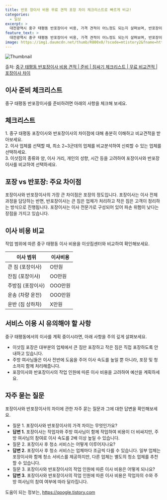 ```yaml
---
title: 반포 장이사 비용 무료 견적 포장 차이 체크리스트로 빠르게 비교!
categories:
  - 일상
excerpt: >
  대전광역시 중구 태평동 반포장이사 비용, 가격 견적이 어느정도 되는지 살펴보며, 반포장이사를 준비함에 있어 짐싸기 준비 체크리스트가 무엇인지 보겠습니다. 마지막으로 포장이사와 차이점을 통해 무료 비교견적으로 어떤 것이 더 합리적인 선택인지 공유 드립니다.중구 태평동 포장이사 견적 샘플 보기 👈 클릭중구 태평동 포장이사 가격 살펴보기 👈 클릭중구 태평동 반포장이사 평균 이사 비용평수중구 태평동 평균 이사 비용원룸 이사9평 이하 (1톤)30만원~투룸/쓰리룸 이사16평 ~ 20평 (2.5톤)80만원~쓰리룸 이사21평 (5톤) ~110만원~우리집 무료 이사견적 받기 👈 클릭포장 vs 반포장: 주요 차이점포장이사와 반포장이사의 가장 큰 차이점은 포장의 정도입니다. 포장이사는 이사 전체 과정을 담당하는 반면,..
feature_text: >
  대전광역시 중구 태평동 반포장이사 비용, 가격 견적이 어느정도 되는지 살펴보며, 반포장이사를 준비함에 있어 짐싸기 준비 체크리스트가 무엇인지 보겠습니다. 마지막으로 포장이사와 차이점을 통해 무료 비교견적으로 어떤 것이 더 합리적인 선택인지 공유 드립니다.중구 태평동 포장이사 견적 샘플 보기 👈 클릭중구 태평동 포장이사 가격 살펴보기 👈 클릭중구 태평동 반포장이사 평균 이사 비용평수중구 태평동 평균 이사 비용원룸 이사9평 이하 (1톤)30만원~투룸/쓰리룸 이사16평 ~ 20평 (2.5톤)80만원~쓰리룸 이사21평 (5톤) ~110만원~우리집 무료 이사견적 받기 👈 클릭포장 vs 반포장: 주요 차이점포장이사와 반포장이사의 가장 큰 차이점은 포장의 정도입니다. 포장이사는 이사 전체 과정을 담당하는 반면,..
image: https://img1.daumcdn.net/thumb/R800x0/?scode=mtistory2&fname=https%3A%2F%2Fblog.kakaocdn.net%2Fdn%2FbxKc0r%2FbtsHcblKiha%2FNG9GFRouvgac2sdtrUWTh0%2Fimg.webp
---
```


![Thumbnail](https://img1.daumcdn.net/thumb/R800x0/?scode=mtistory2&fname=https%3A%2F%2Fblog.kakaocdn.net%2Fdn%2FbxKc0r%2FbtsHcblKiha%2FNG9GFRouvgac2sdtrUWTh0%2Fimg.webp)

<p>출처: <a href="https://qoogle.tistory.com/9720" rel="dofollow">중구 태평동 반포장이사 비용 견적 | 준비 | 짐싸기 체크리스트 | 무료 비교견적 | 포장이사 차이</a> </p>

## 이사 준비 체크리스트

중구 태평동 반포장이사를 준비하려면 아래의 사항을 체크해 보세요.

**체크리스트**  
---  
1\. 중구 태평동 포장이사와 반포장이사의 차이점에 대해 충분히 이해하고 비교견적을 받아보세요.  
2\. 이사 업체를 선택할 때, 최소 2~3군데의 업체를 비교분석하여 신뢰할 수 있는 업체를 선택하세요.  
3\. 이삿짐의 종류와 양, 이사 거리, 개인의 성향, 시간 등을 고려하여 포장이사와 반포장이사를 비교하여 선택하세요.  
  
## 포장 vs 반포장: 주요 차이점

포장이사와 반포장이사의 가장 큰 차이점은 포장의 정도입니다. 포장이사는 이사 전체 과정을 담당하는 반면, 반포장이사는 큰 짐은 업체가
처리하고 작은 짐은 고객이 정리하는 방식으로 진행됩니다. 포장이사는 이사 전문가로 구성되어 있어 파손 위험이 낮다는 장점을 가지고 있습니다.

## 이사 비용 비교

작업 범위에 따른 중구 태평동 이사 비용을 이삿짐센터와 비교하여 확인해보세요.

**이사 범위** | **이사비용**  
---|---  
큰 짐 (포장이사) | O만원  
잔짐 (포장이사) | OO만원  
주방짐 (포장이사) | OOO만원  
운송 (차량 운전) | OOO만원  
운반 (짐 상하차) | X만원  
  
## 서비스 이용 시 유의해야 할 사항

중구 태평동에서의 이사를 계획 중이시라면, 아래 사항을 주의 깊게 살펴보세요.

  * 이삿짐 포장은 대부분의 업체에서 큰 짐만 포장하고 작은 짐은 직접 포장하도록 안내하고 있습니다.
  * 주방 여사님들은 이사 전반에 도움을 주어 이사 속도를 높일 뿐 아니라, 포장 및 청소까지 함께 처리해줍니다.
  * 포장이사와 반포장이사의 작업 인원에 따른 이사 비용을 고려하여 예산을 계획하세요.

## 자주 묻는 질문

포장이사와 반포장이사의 차이에 관한 자주 묻는 질문과 그에 대한 답변을 확인해보세요.

  * 질문 1. 포장이사와 반포장이사의 가격 차이는 무엇인가요?
  * **답변 1.** 포장이사는 작업자와 주방 여사님이 함께 작업하여 비용이 더 비싸지만, 주방 여사님의 참여로 이사 속도를 2배 이상 높일 수 있습니다.
  * 질문 2. 포장이사 후 청소 서비스는 어떻게 이루어지나요?
  * **답변 2.** 포장이사 후 청소 서비스는 업체마다 조금씩 다를 수 있습니다. 일부 업체는 포장이사와 함께 청소 서비스를 제공하지만, 다른 업체는 별도의 청소 업체를 추천할 수 있습니다.
  * 질문 3. 포장이사와 반포장이사의 작업 인원에 따른 이사 비용은 어떻게 되나요?
  * **답변 3.** 포장이사와 반포장이사의 작업 인원에 따른 이사 비용은 작업자의 수와 주방 여사님의 참여 여부에 따라 달라집니다.



 

도움이 되는 정보는, <a href="https://qoogle.tistory.com" rel="dofollow">https://qoogle.tistory.com</a>


